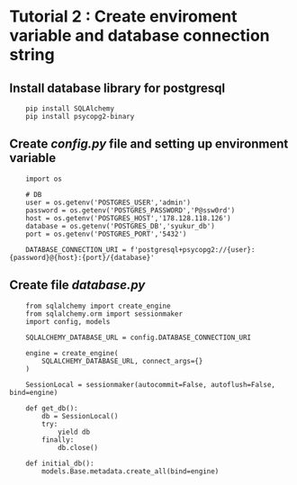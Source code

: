 # Tutorial 2 : Create enviroment variable and database connection string
## Install database library for postgresql
```
    pip install SQLAlchemy
    pip install psycopg2-binary
```
## Create ***config.py*** file and setting up environment variable
```
    import os

    # DB
    user = os.getenv('POSTGRES_USER','admin')
    password = os.getenv('POSTGRES_PASSWORD','P@ssw0rd')
    host = os.getenv('POSTGRES_HOST','178.128.118.126')
    database = os.getenv('POSTGRES_DB','syukur_db')
    port = os.getenv('POSTGRES_PORT','5432')

    DATABASE_CONNECTION_URI = f'postgresql+psycopg2://{user}:{password}@{host}:{port}/{database}'
```
## Create file ***database.py***
```
    from sqlalchemy import create_engine
    from sqlalchemy.orm import sessionmaker
    import config, models

    SQLALCHEMY_DATABASE_URL = config.DATABASE_CONNECTION_URI

    engine = create_engine(
        SQLALCHEMY_DATABASE_URL, connect_args={}
    )

    SessionLocal = sessionmaker(autocommit=False, autoflush=False, bind=engine)

    def get_db():
        db = SessionLocal()
        try:
            yield db
        finally:
            db.close()

    def initial_db():
        models.Base.metadata.create_all(bind=engine)
```